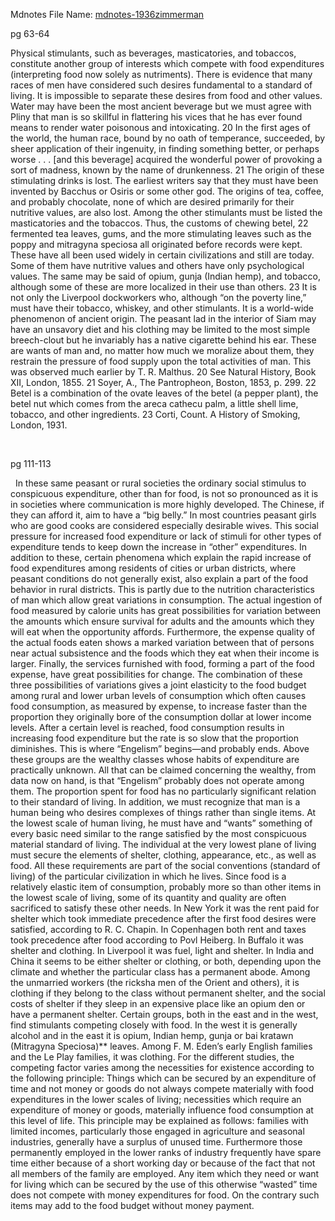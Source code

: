  Mdnotes File Name: [mdnotes-1936zimmerman](mdnotes-1936zimmerman)

pg 63-64


Physical stimulants, such as beverages, masticatories, and tobaccos, constitute another group of interests which compete with food expenditures (interpreting food now solely as nutriments). There is evidence that many races of men have considered such desires fundamental to a standard of living. It is impossible to separate these desires from food and other values. Water may have been the most ancient beverage but we must agree with Pliny that man is so skillful in flattering his vices that he has ever found means to render water poisonous and intoxicating. 20
In the first ages of the world, the human race, bound by no oath of temperance, succeeded, by sheer application of their ingenuity, in finding something better, or perhaps worse . . . [and this beverage] acquired the wonderful power of provoking a sort of madness, known by the name of drunkenness. 21
The origin of these stimulating drinks is lost. The earliest writers say that they must have been invented by Bacchus or Osiris or some other god. The origins of tea, coffee, and probably chocolate, none of which are desired primarily for their nutritive values, are also lost.
Among the other stimulants must be listed the masticatories and the tobaccos. Thus, the customs of chewing betel, 22 fermented tea leaves, gums, and the more stimulating leaves such as the poppy and mitragyna speciosa all originated before records were kept. These have all been used widely in certain civilizations and still are today. Some of them have nutritive values and others have only psychological values. The same may be said of opium, gunja (Indian hemp), and tobacco, although some of these are more localized in their use than others. 23 It is not only the Liverpool dockworkers who, although “on the poverty line,” must have their tobacco, whiskey, and other stimulants. It is a world-wide phenomenon of ancient origin. The peasant lad in the interior of Siam may have an unsavory diet and his clothing may be limited to the most simple breech-clout but he invariably has a native cigarette behind his ear. These are wants of man and, no matter how much we moralize about them, they restrain the pressure of food supply upon the total activities of man. This was observed much earlier by T. R. Malthus.
20 See Natural History, Book XII, London, 1855.
21 Soyer, A., The Pantropheon, Boston, 1853, p. 299.
22 Betel is a combination of the ovate leaves of the betel (a pepper plant), the betel nut which comes from the areca cathecu palm, a little shell lime, tobacco, and other ingredients.
23 Corti, Count. A History of Smoking, London, 1931.


 

pg 111-113


 
In these same peasant or rural societies the ordinary social stimulus to conspicuous expenditure, other than for food, is not so pronounced as it is in societies where communication is more highly developed. The Chinese, if they can afford it, aim to have a “big belly.” In most countries peasant girls who are good cooks are considered especially desirable wives. This social pressure for increased food expenditure or lack of stimuli for other types of expenditure tends to keep down the increase in “other” expenditures.
In addition to these, certain phenomena which explain the rapid increase of food expenditures among residents of cities or urban districts, where peasant conditions do not generally exist, also explain a part of the food behavior in rural districts. This is partly due to the nutrition characteristics of man which allow great variations in consumption. The actual ingestion of food measured by calorie units has great possibilities for variation between the amounts which ensure survival for adults and the amounts which they will eat when the opportunity affords. Furthermore, the expense quality of the actual foods eaten shows a marked variation between that of persons near actual subsistence and the foods which they eat when their income is larger. Finally, the services furnished with food, forming a part of the food expense, have great possibilities for change. The combination of these three possibilities of variations gives a joint elasticity to the food budget among rural and lower urban levels of consumption which often causes food consumption, as measured by expense, to increase faster than the proportion they originally bore of the consumption dollar at lower income levels. After a certain level is reached, food consumption results in increasing food expenditure but the rate is so slow that the proportion diminishes. This is where “Engelism” begins—and probably ends. Above these groups are the wealthy classes whose habits of expenditure are practically unknown. All that can be claimed concerning the wealthy, from data now on hand, is that “Engelism” probably does not operate among them. The proportion spent for food has no particularly significant relation to their standard of living.
In addition, we must recognize that man is a human being who desires complexes of things rather than single items. At the lowest scale of human living, he must have and “wants” something of every basic need similar to the range satisfied by the most conspicuous material standard of living. The individual at the very lowest plane of living must secure the elements of shelter, clothing, appearance, etc., as well as food. All these requirements are part of the social conventions (standard of living) of the particular civilization in which he lives. Since food is a relatively elastic item of consumption, probably more so than other items in the lowest scale of living, some of its quantity and quality are often sacrificed to satisfy these other needs. In New York it was the rent paid for shelter which took immediate precedence after the first food desires were satisfied, according to R. C. Chapin. In Copenhagen both rent and taxes took precedence after food according to Povl Heiberg. In Buffalo it was shelter and clothing. In Liverpool it was fuel, light and shelter. In India and China it seems to be either shelter or clothing, or both, depending upon the climate and whether the particular class has a permanent abode. Among the unmarried workers (the ricksha men of the Orient and others), it is clothing if they belong to the class without permanent shelter, and the social costs of shelter if they sleep in an expensive place like an opium den or have a permanent shelter. Certain groups, both in the east and in the west, find stimulants competing closely with food. In the west it is generally alcohol and in the east it is opium, Indian hemp, gunja or bai kratawn (Mitragyna Speciosa)** leaves. Among F. M. Eden’s early English families and the Le Play families, it was clothing. For the different studies, the competing factor varies among the necessities for existence according to the following principle: Things which can be secured by an expenditure of time and not money or goods do not always compete materially with food expenditures in the lower scales of living; necessities which require an expenditure of money or goods, materially influence food consumption at this level of life.
This principle may be explained as follows: families with limited incomes, particularly those engaged in agriculture and seasonal industries, generally have a surplus of unused time. Furthermore those permanently employed in the lower ranks of industry frequently have spare time either because of a short working day or because of the fact that not all members of the family are employed. Any item which they need or want for living which can be secured by the use of this otherwise “wasted” time does not compete with money expenditures for food. On the contrary such items may add to the food budget without money payment.


 


